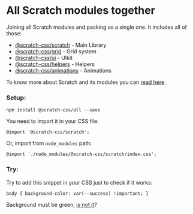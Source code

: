 # All Scratch modules together
Joining all Scratch modules and packing as a single one. It includes all of those:

- [@scratch-css/scratch](https://github.com/scratch-css/scratch) - Main Library
- [@scratch-css/grid](https://github.com/scratch-css/grid) - Grid system
- [@scratch-css/ui](https://github.com/scratch-css/ui) - UIkit
- [@scratch-css/helpers](https://github.com/scratch-css/helpers) - Helpers
- [@scratch-css/animations](https://github.com/scratch-css/animations) - Animations

To know more about Scratch and its modules you can [read here](https://github.com/scratch-css/scratch).

### Setup:

    npm install @scratch-css/all --save

You need to import it in your CSS file:
  
    @import '@scratch-css/scratch';
    
Or, import from `node_modules` path:

    @import './node_modules/@scratch-css/scratch/index.css';

### Try:

Try to add this snippet in your CSS just to check if it works:

    body { background-color: var(--success) !important; }
    
Background must be green, [is not it](https://github.com/scratch-css/scratch/issues)?
